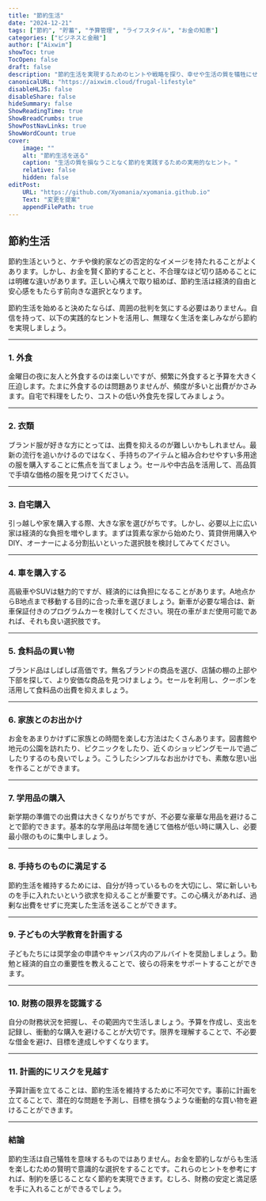 ```yaml
---
title: "節約生活"
date: "2024-12-21"
tags: ["節約", "貯蓄", "予算管理", "ライフスタイル", "お金の知恵"]
categories: ["ビジネスと金融"]
author: ["Aixwim"]
showToc: true
TocOpen: false
draft: false
description: "節約生活を実現するためのヒントや戦略を探り、幸せや生活の質を犠牲にせずにお金を節約する方法を紹介します。"
canonicalURL: "https://aixwim.cloud/frugal-lifestyle"
disableHLJS: false
disableShare: false
hideSummary: false
ShowReadingTime: true
ShowBreadCrumbs: true
ShowPostNavLinks: true
ShowWordCount: true
cover:
    image: ""
    alt: "節約生活を送る"
    caption: "生活の質を損なうことなく節約を実践するための実用的なヒント。"
    relative: false
    hidden: false
editPost:
    URL: "https://github.com/Xyomania/xyomania.github.io"
    Text: "変更を提案"
    appendFilePath: true
---
```


## 節約生活

節約生活というと、ケチや倹約家などの否定的なイメージを持たれることがよくあります。しかし、お金を賢く節約することと、不合理なほど切り詰めることには明確な違いがあります。正しい心構えで取り組めば、節約生活は経済的自由と安心感をもたらす前向きな選択となります。

節約生活を始めると決めたならば、周囲の批判を気にする必要はありません。自信を持って、以下の実践的なヒントを活用し、無理なく生活を楽しみながら節約を実現しましょう。

---

### **1. 外食**

金曜日の夜に友人と外食するのは楽しいですが、頻繁に外食すると予算を大きく圧迫します。たまに外食するのは問題ありませんが、頻度が多いと出費がかさみます。自宅で料理をしたり、コストの低い外食先を探してみましょう。

---

### **2. 衣類**

ブランド服が好きな方にとっては、出費を抑えるのが難しいかもしれません。最新の流行を追いかけるのではなく、手持ちのアイテムと組み合わせやすい多用途の服を購入することに焦点を当てましょう。セールや中古品を活用して、高品質で手頃な価格の服を見つけてください。

---

### **3. 自宅購入**

引っ越しや家を購入する際、大きな家を選びがちです。しかし、必要以上に広い家は経済的な負担を増やします。まずは質素な家から始めたり、賃貸併用購入やDIY、オーナーによる分割払いといった選択肢を検討してみてください。

---

### **4. 車を購入する**

高級車やSUVは魅力的ですが、経済的には負担になることがあります。A地点からB地点まで移動する目的に合った車を選びましょう。新車が必要な場合は、新車保証付きのプログラムカーを検討してください。現在の車がまだ使用可能であれば、それも良い選択肢です。

---

### **5. 食料品の買い物**

ブランド品はしばしば高価です。無名ブランドの商品を選び、店舗の棚の上部や下部を探して、より安価な商品を見つけましょう。セールを利用し、クーポンを活用して食料品の出費を抑えましょう。

---

### **6. 家族とのお出かけ**

お金をあまりかけずに家族との時間を楽しむ方法はたくさんあります。図書館や地元の公園を訪れたり、ピクニックをしたり、近くのショッピングモールで過ごしたりするのも良いでしょう。こうしたシンプルなお出かけでも、素敵な思い出を作ることができます。

---

### **7. 学用品の購入**

新学期の準備での出費は大きくなりがちですが、不必要な豪華な用品を避けることで節約できます。基本的な学用品は年間を通じて価格が低い時に購入し、必要最小限のものに集中しましょう。

---

### **8. 手持ちのものに満足する**

節約生活を維持するためには、自分が持っているものを大切にし、常に新しいものを手に入れたいという欲求を抑えることが重要です。この心構えがあれば、過剰な出費をせずに充実した生活を送ることができます。

---

### **9. 子どもの大学教育を計画する**

子どもたちには奨学金の申請やキャンパス内のアルバイトを奨励しましょう。勤勉と経済的自立の重要性を教えることで、彼らの将来をサポートすることができます。

---

### **10. 財務の限界を認識する**

自分の財務状況を把握し、その範囲内で生活しましょう。予算を作成し、支出を記録し、衝動的な購入を避けることが大切です。限界を理解することで、不必要な借金を避け、目標を達成しやすくなります。

---

### **11. 計画的にリスクを見越す**

予算計画を立てることは、節約生活を維持するために不可欠です。事前に計画を立てることで、潜在的な問題を予測し、目標を損なうような衝動的な買い物を避けることができます。

---

### **結論**

節約生活は自己犠牲を意味するものではありません。お金を節約しながらも生活を楽しむための賢明で意識的な選択をすることです。これらのヒントを参考にすれば、制約を感じることなく節約を実現できます。むしろ、財務の安定と満足感を手に入れることができるでしょう。
